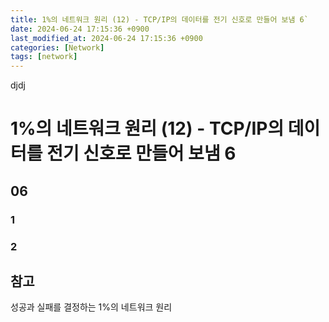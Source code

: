 ```yaml
---
title: 1%의 네트워크 원리 (12) - TCP/IP의 데이터를 전기 신호로 만들어 보냄 6`
date: 2024-06-24 17:15:36 +0900
last_modified_at: 2024-06-24 17:15:36 +0900
categories: [Network]
tags: [network]
---
```


djdj

# 1%의 네트워크 원리 (12) - TCP/IP의 데이터를 전기 신호로 만들어 보냄 6

## 06

### 1

### 2

## 참고

성공과 실패를 결정하는 1%의 네트워크 원리
